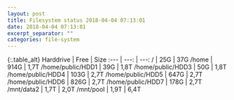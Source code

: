 ```yaml
---
layout: post
title: Filesystem status 2018-04-04 07:13:01
date: 2018-04-04 07:13:01
excerpt_separator: ""
categories: file-system
---
```

{:.table_alt}
Harddrive | Free | Size
:--- | ---: | ---:
/ | 25G | 37G
/home | 914G | 1,7T
/home/public/HDD1 | 39G | 1,8T
/home/public/HDD3 | 50G | 1,8T
/home/public/HDD4 | 103G | 2,7T
/home/public/HDD5 | 647G | 2,7T
/home/public/HDD6 | 826G | 2,7T
/home/public/HDD7 | 178G | 2,7T
/mnt/data2 | 1,7T | 2,0T
/mnt/pool | 1,9T | 6,4T
